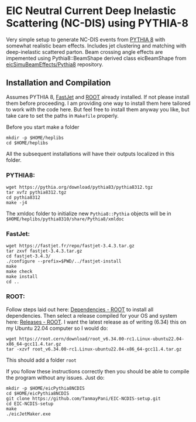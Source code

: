 # EIC Neutral Current Deep Inelastic Scattering (NC-DIS) using PYTHIA-8

Very simple setup to generate NC-DIS events from [PYTHIA 8](https://pythia.org/latest-manual/Welcome.html) with somewhat realistic beam effects.  Includes jet clustering and matching with deep-inelastic scattered parton. Beam crossing angle effects are impemented using Pythia8::BeamShape derived class eicBeamShape from [eicSimuBeamEffects/Pythia8](https://github.com/eic/eicSimuBeamEffects/tree/master/Pythia8) repository. 

## Installation and Compilation

Assumes PYTHIA 8, [FastJet](https://www.fastjet.fr/) and [ROOT](https://root.cern.ch/) already installed. If not please install them before proceeding. I am providing one way to install them here tailored to work with the code here. But feel free to install them anyway you like, but take care to set the paths in `Makefile` properly. 

Before you start make a folder
```
mkdir -p $HOME/heplibs
cd $HOME/heplibs
```
All the subsequent installations will have their outputs localized in this folder.
### PYTHIA8:
```
wget https://pythia.org/download/pythia83/pythia8312.tgz
tar xvfz pythia8312.tgz
cd pythia8312
make -j4
```
The xmldoc folder to initialize new `Pythia8::Pythia` objects will be in `$HOME/heplibs/pythia8310/share/Pythia8/xmldoc`

### FastJet:
```
wget https://fastjet.fr/repo/fastjet-3.4.3.tar.gz  
tar zxvf fastjet-3.4.3.tar.gz  
cd fastjet-3.4.3/
./configure --prefix=$PWD/../fastjet-install
make  
make check  
make install  
cd ..
```

### ROOT:
Follow steps laid out here: [Dependencies - ROOT](https://root.cern/install/dependencies/) to install all dependencies. Then select a release compiled for your OS and system here: [Releases - ROOT](https://root.cern/install/all_releases/). I want the latest release as of writing (6.34) this on my Ubuntu 22.04 computer so I would do:
```
wget https://root.cern/download/root_v6.34.00-rc1.Linux-ubuntu22.04-x86_64-gcc11.4.tar.gz
tar -xzvf root_v6.34.00-rc1.Linux-ubuntu22.04-x86_64-gcc11.4.tar.gz
```
This should add a folder `root` 

If you follow these instructions correctly then you should be able to compile the program without any issues. Just do:
```
mkdir -p $HOME/eicPythia8NCDIS
cd $HOME/eicPythia8NCDIS
git clone https://github.com/TanmayPani/EIC-NCDIS-setup.git
cd EIC-NCDIS-setup
make
./eicJetMaker.exe
```